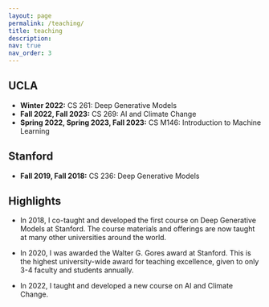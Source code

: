 ```yaml
---
layout: page
permalink: /teaching/
title: teaching
description: 
nav: true
nav_order: 3
---
```





## UCLA

* **Winter 2022:** CS 261: Deep Generative Models
* **Fall 2022, Fall 2023:** CS 269: AI and Climate Change
* **Spring 2022, Spring 2023, Fall 2023:** CS M146: Introduction to Machine Learning


## Stanford 

* **Fall 2019, Fall 2018:** CS 236: Deep Generative Models 


## Highlights


* In 2018, I co-taught and developed the first course on Deep Generative Models at Stanford. The course materials and offerings are now taught at many other universities around the world.

* In 2020, I was awarded the Walter G. Gores award at Stanford. This is the highest university-wide award for teaching excellence, given to only 3-4 faculty and students annually.

* In 2022, I taught and developed a new course on AI and Climate Change. 






